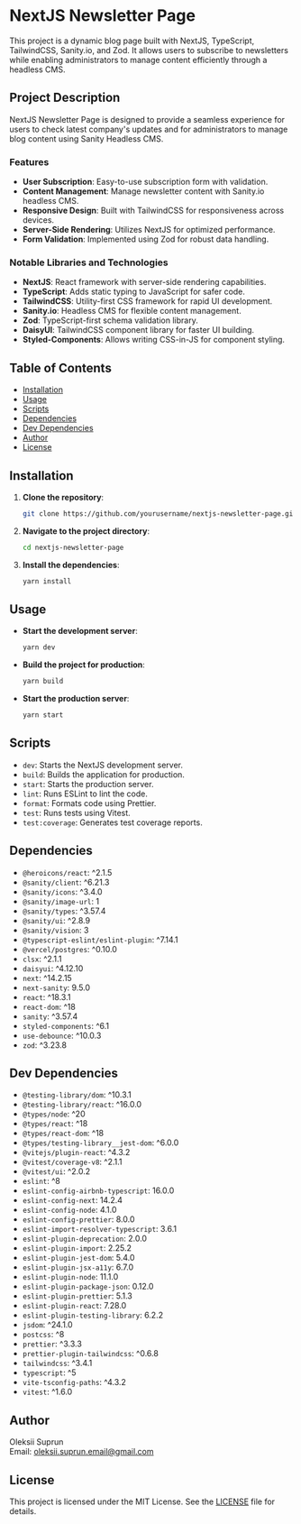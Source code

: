 # NextJS Newsletter Page

This project is a dynamic blog page built with NextJS, TypeScript, TailwindCSS, Sanity.io, and Zod. It allows users to subscribe to newsletters while enabling administrators to manage content efficiently through a headless CMS.

## Project Description

NextJS Newsletter Page is designed to provide a seamless experience for users to check latest company's updates and for administrators to manage blog content using Sanity Headless CMS.

### Features

- **User Subscription**: Easy-to-use subscription form with validation.
- **Content Management**: Manage newsletter content with Sanity.io headless CMS.
- **Responsive Design**: Built with TailwindCSS for responsiveness across devices.
- **Server-Side Rendering**: Utilizes NextJS for optimized performance.
- **Form Validation**: Implemented using Zod for robust data handling.

### Notable Libraries and Technologies

- **NextJS**: React framework with server-side rendering capabilities.
- **TypeScript**: Adds static typing to JavaScript for safer code.
- **TailwindCSS**: Utility-first CSS framework for rapid UI development.
- **Sanity.io**: Headless CMS for flexible content management.
- **Zod**: TypeScript-first schema validation library.
- **DaisyUI**: TailwindCSS component library for faster UI building.
- **Styled-Components**: Allows writing CSS-in-JS for component styling.

## Table of Contents

- [Installation](#installation)
- [Usage](#usage)
- [Scripts](#scripts)
- [Dependencies](#dependencies)
- [Dev Dependencies](#dev-dependencies)
- [Author](#author)
- [License](#license)

## Installation

1. **Clone the repository**:

   ```bash
   git clone https://github.com/yourusername/nextjs-newsletter-page.git
   ```

2. **Navigate to the project directory**:

   ```bash
   cd nextjs-newsletter-page
   ```

3. **Install the dependencies**:

   ```bash
   yarn install
   ```

## Usage

- **Start the development server**:

  ```bash
  yarn dev
  ```

- **Build the project for production**:

  ```bash
  yarn build
  ```

- **Start the production server**:

  ```bash
  yarn start
  ```

## Scripts

- `dev`: Starts the NextJS development server.
- `build`: Builds the application for production.
- `start`: Starts the production server.
- `lint`: Runs ESLint to lint the code.
- `format`: Formats code using Prettier.
- `test`: Runs tests using Vitest.
- `test:coverage`: Generates test coverage reports.

## Dependencies

- `@heroicons/react`: ^2.1.5
- `@sanity/client`: ^6.21.3
- `@sanity/icons`: ^3.4.0
- `@sanity/image-url`: 1
- `@sanity/types`: ^3.57.4
- `@sanity/ui`: ^2.8.9
- `@sanity/vision`: 3
- `@typescript-eslint/eslint-plugin`: ^7.14.1
- `@vercel/postgres`: ^0.10.0
- `clsx`: ^2.1.1
- `daisyui`: ^4.12.10
- `next`: ^14.2.15
- `next-sanity`: 9.5.0
- `react`: ^18.3.1
- `react-dom`: ^18
- `sanity`: ^3.57.4
- `styled-components`: ^6.1
- `use-debounce`: ^10.0.3
- `zod`: ^3.23.8

## Dev Dependencies

- `@testing-library/dom`: ^10.3.1
- `@testing-library/react`: ^16.0.0
- `@types/node`: ^20
- `@types/react`: ^18
- `@types/react-dom`: ^18
- `@types/testing-library__jest-dom`: ^6.0.0
- `@vitejs/plugin-react`: ^4.3.2
- `@vitest/coverage-v8`: ^2.1.1
- `@vitest/ui`: ^2.0.2
- `eslint`: ^8
- `eslint-config-airbnb-typescript`: 16.0.0
- `eslint-config-next`: 14.2.4
- `eslint-config-node`: 4.1.0
- `eslint-config-prettier`: 8.0.0
- `eslint-import-resolver-typescript`: 3.6.1
- `eslint-plugin-deprecation`: 2.0.0
- `eslint-plugin-import`: 2.25.2
- `eslint-plugin-jest-dom`: 5.4.0
- `eslint-plugin-jsx-a11y`: 6.7.0
- `eslint-plugin-node`: 11.1.0
- `eslint-plugin-package-json`: 0.12.0
- `eslint-plugin-prettier`: 5.1.3
- `eslint-plugin-react`: 7.28.0
- `eslint-plugin-testing-library`: 6.2.2
- `jsdom`: ^24.1.0
- `postcss`: ^8
- `prettier`: ^3.3.3
- `prettier-plugin-tailwindcss`: ^0.6.8
- `tailwindcss`: ^3.4.1
- `typescript`: ^5
- `vite-tsconfig-paths`: ^4.3.2
- `vitest`: ^1.6.0

## Author

Oleksii Suprun  
Email: oleksii.suprun.email@gmail.com

## License

This project is licensed under the MIT License. See the [LICENSE](LICENSE) file for details.
